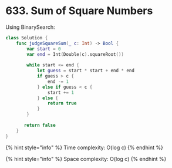 # 633. Sum of Square Numbers



Using BinarySearch:

```swift
class Solution {
    func judgeSquareSum(_ c: Int) -> Bool {
        var start = 0
        var end = Int(Double(c).squareRoot())
        
        while start <= end {
            let guess = start * start + end * end
            if guess > c {
                end -= 1
            } else if guess < c {
                start += 1
            } else {
                return true
            }
        }
        
       return false
    }
}
```

{% hint style="info" %}
Time complexity: O\(log c\)
{% endhint %}

{% hint style="info" %}
Space complexity: O\(log c\)
{% endhint %}



